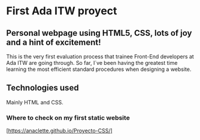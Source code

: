 # First Ada ITW proyect

## Personal webpage using HTML5, CSS, lots of joy and a hint of excitement!

 This is the very first evaluation process that trainee Front-End developers at Ada ITW are going through. So far, I´ve been having the greatest time learning the most efficient standard procedures when designing a website.

 ## Technologies used

 Mainly HTML and CSS. 

### Where to check on my first static website

[https://anaclette.github.io/Proyecto-CSS/]
